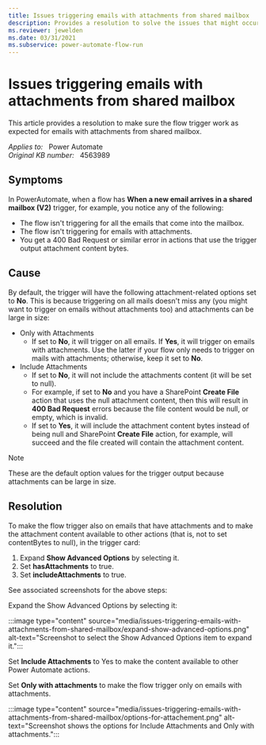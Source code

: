 ```yaml
---
title: Issues triggering emails with attachments from shared mailbox
description: Provides a resolution to solve the issues that might occur when a flow has When a new email arrives in a shared mailbox (V2) trigger.
ms.reviewer: jewelden
ms.date: 03/31/2021
ms.subservice: power-automate-flow-run
---
```

# Issues triggering emails with attachments from shared mailbox

This article provides a resolution to make sure the flow trigger work as expected for emails with attachments from shared mailbox.

_Applies to:_ &nbsp; Power Automate  
_Original KB number:_ &nbsp; 4563989

## Symptoms

In PowerAutomate, when a flow has **When a new email arrives in a shared mailbox (V2)** trigger, for example, you notice any of the following:

- The flow isn't triggering for all the emails that come into the mailbox.
- The flow isn't triggering for emails with attachments.
- You get a 400 Bad Request or similar error in actions that use the trigger output attachment content bytes.

## Cause

By default, the trigger will have the following attachment-related options set to **No**.  This is because triggering on all mails doesn't miss any (you might want to trigger on emails without attachments too) and attachments can be large in size:

- Only with Attachments
  - If set to **No**, it will trigger on all emails.  If **Yes**, it will trigger on emails with attachments. Use the latter if your flow only needs to trigger on mails with attachments; otherwise, keep it set to **No**.
- Include Attachments
  - If set to **No**, it will not include the attachments content (it will be set to null).
  - For example, if set to **No** and you have a SharePoint **Create File** action that uses the null attachment content, then this will result in **400 Bad Request** errors because the file content would be null, or empty, which is invalid.
  - If set to **Yes**, it will include the attachment content bytes instead of being null and SharePoint **Create File** action, for example, will succeed and the file created will contain the attachment content.

> [!NOTE]
> These are the default option values for the trigger output because attachments can be large in size.

## Resolution

To make the flow trigger also on emails that have attachments and to make the attachment content available to other actions (that is, not to set contentBytes to null), in the trigger card:

1. Expand **Show Advanced Options** by selecting it.
2. Set **hasAttachments** to true.
3. Set **includeAttachments** to true.

See associated screenshots for the above steps:

Expand the Show Advanced Options by selecting it:

:::image type="content" source="media/issues-triggering-emails-with-attachments-from-shared-mailbox/expand-show-advanced-options.png" alt-text="Screenshot to select the Show Advanced Options item to expand it.":::

Set **Include Attachments** to Yes to make the content available to other Power Automate actions.

Set **Only with attachments** to make the flow trigger only on emails with attachments.

:::image type="content" source="media/issues-triggering-emails-with-attachments-from-shared-mailbox/options-for-attachement.png" alt-text="Screenshot shows the options for Include Attachments and Only with attachments.":::
